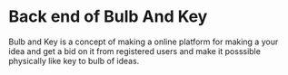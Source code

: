 # Back end of Bulb And Key
Bulb and Key is a concept of making a online platform for making a your idea and get a bid on it from registered users and make it posssible physically like key to bulb of ideas.
